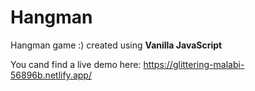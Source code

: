 # Hangman

Hangman game :) created using **Vanilla JavaScript**

You cand find a live demo here: https://glittering-malabi-56896b.netlify.app/
